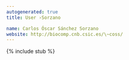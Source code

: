 ```yaml
---
autogenerated: true
title: User ›Sorzano

name: Carlos Óscar Sánchez Sorzano
website: http://biocomp.cnb.csic.es/\~coss/
---
```

{% include stub %}

